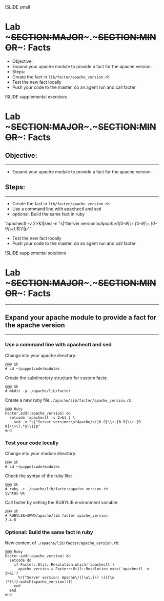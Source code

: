 !SLIDE small
# Lab ~~~SECTION:MAJOR~~~.~~~SECTION:MINOR~~~: Facts

* Objective:
 * Expand your apache module to provide a fact for the apache version.
* Steps:
 * Create the fact in `lib/facter/apache_version.rb`
 * Test the new fact locally
 * Push your code to the master, do an agent run and call facter


!SLIDE supplemental exercises
# Lab ~~~SECTION:MAJOR~~~.~~~SECTION:MINOR~~~: Facts

## Objective:

****

* Expand your apache module to provide a fact for the apache version.

## Steps:

****

* Create the fact in `lib/facter/apache_version.rb`:
 * Use a command line with apachectl and sed
 * optional: Build the same fact in ruby

'apachectl -v 2>&1|sed -n "s|^Server version:\s*Apache/\([0-9]\\+.[0-9]\\+.[0-9]\\+\).*$|\1|p"'

* Test the new fact locally
* Push your code to the master, do an agent run and call facter


!SLIDE supplemental solutions
# Lab ~~~SECTION:MAJOR~~~.~~~SECTION:MINOR~~~: Facts

****

## Expand your apache module to provide a fact for the apache version

****

### Use a command line with apachectl and sed

Change into your apache directory:

    @@@ Sh
    # cd ~/puppetcode/modules

Create the subdirectory structure for custom facts:

    @@@ Sh
    # mkdir -p ./apache/lib/facter

Create a new ruby file `./apache/lib/facter/apache_version.rb`:

    @@@ Ruby
    Facter.add(:apache_version) do
      setcode 'apachectl -v 2>&1 | \
        sed -n "s|^Server version:\s*Apache/\([0-9]\\+.[0-9]\\+.[0-9]\\+\).*$|\1|p"
    end

### Test your code locally

Change into your module directory:

    @@@ Sh
    # cd ~/puppetcode/modules

Check the syntax of the ruby file:

    @@@ Sh
    # ruby -c ./apache/lib/facter/apache_version.rb
    Syntax OK

Call facter by setting the RUBYLIB environment variable:

    @@@ Sh
    # RUBYLIB=$PWD/apache/lib facter apache_version
    2.4.6

### Optional: Build the same fact in ruby

New content of `./apache/lib/facter/apache_version.rb`:

    @@@ Ruby
    Facter.add(:apache_version) do
      setcode do
        if Facter::Util::Resolution.which('apachectl')
          apache_version = Facter::Util::Resolution.exec('apachectl -v 2>&1')
          %r{^Server version: Apache\/([\w\.]+) \(([\w ]*)\)}.match(apache_version)[1]
        end
      end
    end
